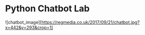 # Python Chatbot Lab
![chatbot_image][https://regmedia.co.uk/2017/09/21/chatbot.jpg?x=442&y=293&crop=1]
